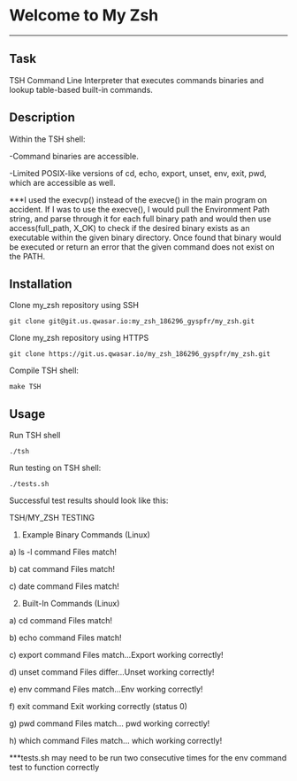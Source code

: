 # Welcome to My Zsh
***

## Task
TSH Command Line Interpreter that executes commands binaries and lookup table-based built-in commands.

## Description
Within the TSH shell:

-Command binaries are accessible.

-Limited POSIX-like versions of cd, echo, export, unset, env, exit, pwd, which are accessible as well.

***I used the execvp() instead of the execve() in the main program on accident. If I was to use the execve(), I would pull the Environment Path string, and parse through it for each full binary path and would then use access(full_path, X_OK) to check if the desired binary exists as an executable within the given binary directory. Once found that binary would be executed or return an error that the given command does not exist on the PATH.

## Installation

Clone my_zsh repository using SSH
```
git clone git@git.us.qwasar.io:my_zsh_186296_gyspfr/my_zsh.git
```

Clone my_zsh repository using HTTPS
```
git clone https://git.us.qwasar.io/my_zsh_186296_gyspfr/my_zsh.git
```

Compile TSH shell:
```
make TSH
```

## Usage

Run TSH shell
```
./tsh
```

Run testing on TSH shell:
```
./tests.sh
```

Successful test results should look like this:

TSH/MY_ZSH TESTING

1) Example Binary Commands (Linux)

  a) ls -l command
  Files match!

  b) cat <file> command
  Files match!

  c) date command
  Files match!

2) Built-In Commands (Linux)

  a) cd command
  Files match!

  b) echo command
  Files match!

  c) export command
  Files match...Export working correctly!

  d) unset command
  Files differ...Unset working correctly!

  e) env command
  Files match...Env working correctly!

  f) exit command
  Exit working correctly (status 0)

  g) pwd command
  Files match... pwd working correctly!

  h) which command
  Files match... which working correctly!


***tests.sh may need to be run two consecutive times for the env command test to function correctly
